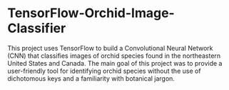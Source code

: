 # TensorFlow-Orchid-Image-Classifier
This project uses TensorFlow to build a Convolutional Neural Network (CNN) that classifies images of orchid species found in the northeastern United States and Canada. The main goal of this project was to provide a user-friendly tool for identifying orchid species without the use of dichotomous keys and a familiarity with botanical jargon.
